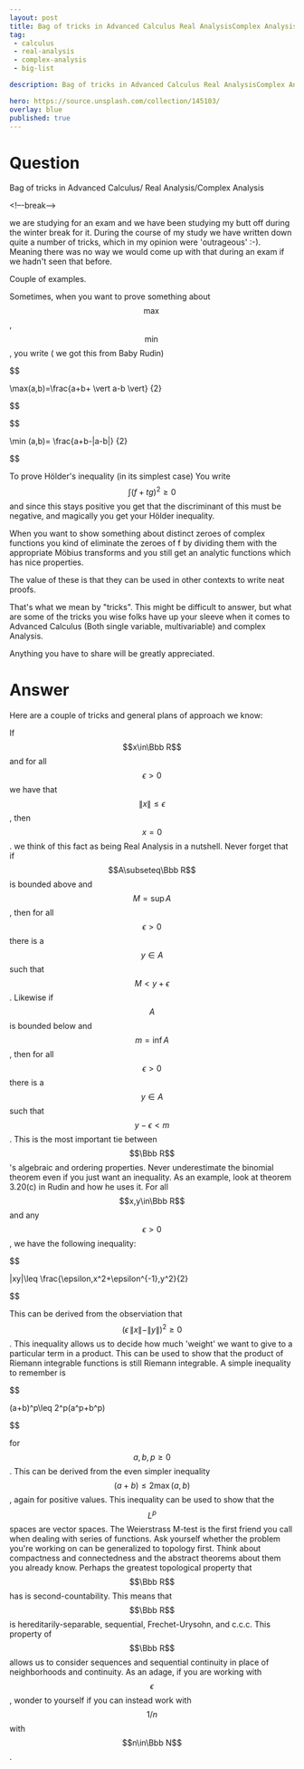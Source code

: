 ```yaml
---
layout: post
title: Bag of tricks in Advanced Calculus Real AnalysisComplex Analysis
tag:
 - calculus
 - real-analysis
 - complex-analysis
 - big-list

description: Bag of tricks in Advanced Calculus Real AnalysisComplex Analysis

hero: https://source.unsplash.com/collection/145103/
overlay: blue 
published: true
---
```


# Question 

Bag of tricks in Advanced Calculus/ Real Analysis/Complex Analysis

<!–-break-–>


we are  studying for an exam and we have been studying my butt off
during the winter break for it.
 During the course of my study we have written
down quite a number of tricks, which in my opinion were 'outrageous' :-).
 Meaning there
was no way we would come up with that during an exam if we hadn't seen that before.

Couple of examples.


Sometimes, when you want to prove something about $$\max$$, $$\min$$, you write ( we got this from Baby Rudin)



$$

 \max(a,b)=\frac{a+b+ \vert a-b \vert} {2} 

$$




$$

 \min (a,b)= \frac{a+b-\|a-b\|} {2} 

$$



To prove Hölder's inequality (in its simplest case)
You write $$\int (f+tg)^2 \geq 0$$ and since this stays positive
you get that the discriminant of this must be negative, and magically
you get your Hölder inequality.

When you want to show something about distinct zeroes of complex functions you kind of eliminate the zeroes of f by dividing them with the appropriate Möbius transforms and you still get an analytic functions which has nice properties.


The value of these is that they can be used in other contexts to write neat proofs.
 
That's what we mean by "tricks".
 This might be difficult to answer,
but what are some of the tricks you wise folks have up your sleeve when it comes to
Advanced Calculus (Both single variable, multivariable) and complex Analysis.

Anything you have to share will be greatly appreciated.


# Answer 


Here are a couple of tricks and general plans of approach we know:

If $$x\in\Bbb R$$ and for all $$\epsilon>0$$ we have that $$\|x\|\leq\epsilon$$, then $$x=0$$. we think of this fact as being Real Analysis in a nutshell.
Never forget that if $$A\subseteq\Bbb R$$ is bounded above and $$M=\sup A$$, then for all $$\epsilon>0$$ there is a $$y\in A$$ such that $$M< y+\epsilon$$. Likewise if $$A$$ is bounded below and $$m=\inf A$$, then for all $$\epsilon>0$$ there is a $$y\in A$$ such that $$y-\epsilon< m$$. This is the most important tie between $$\Bbb R$$'s algebraic and ordering properties.
Never underestimate the binomial theorem even if you just want an inequality. As an example, look at theorem 3.20(c) in Rudin and how he uses it.
For all $$x,y\in\Bbb R$$ and any $$\epsilon> 0$$, we have the following inequality:


$$

\|xy\|\leq \frac{\epsilon\,x^2+\epsilon^{-1}\,y^2}{2}

$$

 This can be derived from the observiation that $$(\epsilon\,\|x\|-\|y\|)^2\geq 0$$. This inequality allows us to decide how much 'weight' we want to give to a particular term in a product. This can be used to show that the product of Riemann integrable functions is still Riemann integrable.
A simple inequality to remember is 

$$

(a+b)^p\leq 2^p(a^p+b^p)

$$

 for $$a,b,p\geq 0$$. This can be derived from the even simpler inequality $$(a+b)\leq 2\max(a,b)$$, again for positive values. This inequality can be used to show that the $$L^p$$ spaces are vector spaces.
The Weierstrass M-test is the first friend you call when dealing with series of functions.
Ask yourself whether the problem you're working on can be generalized to topology first. Think about compactness and connectedness and the abstract theorems about them you already know.
Perhaps the greatest topological property that $$\Bbb R$$ has is second-countability. This means that $$\Bbb R$$ is hereditarily-separable, sequential, Frechet-Urysohn, and c.c.c. This property of $$\Bbb R$$ allows us to consider sequences and sequential continuity in place of neighborhoods and continuity. As an adage, if you are working with $$\epsilon$$, wonder to yourself if you can instead work with $$1/n$$ with $$n\in\Bbb N$$.


